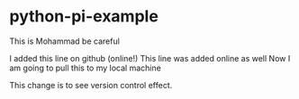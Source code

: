 # python-pi-example
This is Mohammad
be careful

I added this line on github (online!)
This line was added online as well
Now I am going to pull this to my local machine

This change is to see version control effect.
